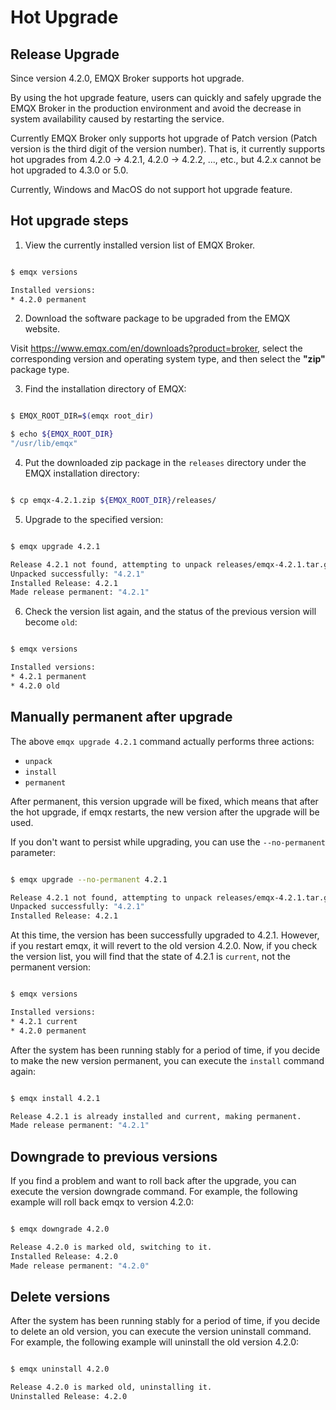 # Hot Upgrade

## Release Upgrade

Since version 4.2.0, EMQX Broker supports hot upgrade.

By using the hot upgrade feature, users can quickly and safely upgrade the EMQX Broker in the production environment and avoid the decrease in system availability caused by restarting the service.

Currently EMQX Broker only supports hot upgrade of Patch version (Patch version is the third digit of the version number).
That is, it currently supports hot upgrades from 4.2.0 -> 4.2.1, 4.2.0 -> 4.2.2, ..., etc., but 4.2.x cannot be hot upgraded to 4.3.0 or 5.0.

Currently, Windows and MacOS do not support hot upgrade feature.

## Hot upgrade steps

1. View the currently installed version list of EMQX Broker.

```bash

$ emqx versions

Installed versions:
* 4.2.0	permanent
```

2. Download the software package to be upgraded from the EMQX website.

Visit https://www.emqx.com/en/downloads?product=broker, select the corresponding version and operating system type, and then select the **"zip"** package type.

3. Find the installation directory of EMQX:

```bash

$ EMQX_ROOT_DIR=$(emqx root_dir)

$ echo ${EMQX_ROOT_DIR}
"/usr/lib/emqx"

```

4. Put the downloaded zip package in the `releases` directory under the EMQX installation directory:

```bash

$ cp emqx-4.2.1.zip ${EMQX_ROOT_DIR}/releases/

```

5. Upgrade to the specified version:

```bash

$ emqx upgrade 4.2.1

Release 4.2.1 not found, attempting to unpack releases/emqx-4.2.1.tar.gz
Unpacked successfully: "4.2.1"
Installed Release: 4.2.1
Made release permanent: "4.2.1"
```

6. Check the version list again, and the status of the previous version will become `old`:

```bash

$ emqx versions

Installed versions:
* 4.2.1	permanent
* 4.2.0	old
```

## Manually permanent after upgrade

The above `emqx upgrade 4.2.1` command actually performs three actions:

- `unpack`
- `install`
- `permanent`

After permanent, this version upgrade will be fixed, which means that after the hot upgrade, if emqx restarts, the new version after the upgrade will be used.

If you don't want to persist while upgrading, you can use the `--no-permanent` parameter:

```bash

$ emqx upgrade --no-permanent 4.2.1

Release 4.2.1 not found, attempting to unpack releases/emqx-4.2.1.tar.gz
Unpacked successfully: "4.2.1"
Installed Release: 4.2.1

```

At this time, the version has been successfully upgraded to 4.2.1. However, if you restart emqx, it will revert to the old version 4.2.0.
Now, if you check the version list, you will find that the state of 4.2.1 is `current`, not the permanent version:

```bash

$ emqx versions

Installed versions:
* 4.2.1	current
* 4.2.0	permanent

```

After the system has been running stably for a period of time, if you decide to make the new version permanent, you can execute the `install` command again:

```bash

$ emqx install 4.2.1

Release 4.2.1 is already installed and current, making permanent.
Made release permanent: "4.2.1"

```

## Downgrade to previous versions

If you find a problem and want to roll back after the upgrade, you can execute the version downgrade command.
For example, the following example will roll back emqx to version 4.2.0:

```bash

$ emqx downgrade 4.2.0

Release 4.2.0 is marked old, switching to it.
Installed Release: 4.2.0
Made release permanent: "4.2.0"

```

## Delete versions

After the system has been running stably for a period of time, if you decide to delete an old version, you can execute the version uninstall command.
For example, the following example will uninstall the old version 4.2.0:

```bash

$ emqx uninstall 4.2.0

Release 4.2.0 is marked old, uninstalling it.
Uninstalled Release: 4.2.0

```
